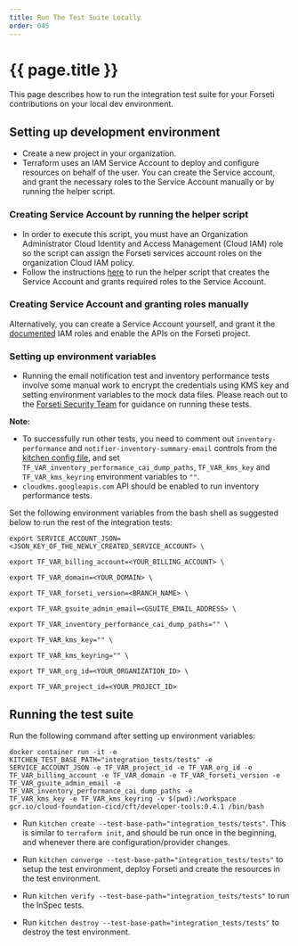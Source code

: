 ```yaml
---
title: Run The Test Suite Locally
order: 045
---
```


# {{ page.title }}

This page describes how to run the integration test suite for your Forseti
contributions on your local dev environment. 

## **Setting up development environment**

- Create a new project in your organization.
- Terraform uses an IAM Service Account to deploy and configure resources on 
behalf of the user. You can create the Service account, and grant the necessary 
roles to the Service Account manually or by running the helper script. 

### **Creating Service Account by running the helper script**

- In order to execute this script, you must have an Organization Administrator 
Cloud Identity and Access Management (Cloud IAM) role so the script can assign
the Forseti services account roles on the organization Cloud IAM policy.
- Follow the instructions [here](https://forsetisecurity.org/docs/latest/setup/install/index.html#create-the-service-account-and-enable-required-apis)
to run the helper script that creates the Service Account and grants required 
roles to the Service Account.

### **Creating Service Account and granting roles manually**

Alternatively, you can create a Service Account yourself, and grant it the 
[documented](https://forsetisecurity.org/docs/latest/setup/install/roles-and-required-apis.html)
IAM roles and enable the APIs on the Forseti project.


### **Setting up environment variables**

- Running the email notification test and inventory performance tests involve 
some manual work to encrypt the credentials using KMS key and setting
environment variables to the mock data files. Please reach out to
the [Forseti Security Team](https://forsetisecurity.org/docs/latest/use/get-help.html) 
for guidance on running these tests.

**Note:** 
- To successfully run other tests, you need to comment out 
`inventory-performance` and `notifier-inventory-summary-email` controls from the 
[kitchen config file](https://github.com/forseti-security/forseti-security/blob/master/.kitchen.yml),
and set `TF_VAR_inventory_performance_cai_dump_paths`, `TF_VAR_kms_key` and 
`TF_VAR_kms_keyring` environment variables to `""`.
- `cloudkms.googleapis.com` API should be enabled to run inventory performance 
tests.

Set the following environment variables from the bash shell as suggested below 
to run the rest of the integration tests:

```
export SERVICE_ACCOUNT_JSON=<JSON_KEY_OF_THE_NEWLY_CREATED_SERVICE_ACCOUNT> \

export TF_VAR_billing_account=<YOUR_BILLING_ACCOUNT> \

export TF_VAR_domain=<YOUR_DOMAIN> \

export TF_VAR_forseti_version=<BRANCH_NAME> \ 

export TF_VAR_gsuite_admin_email=<GSUITE_EMAIL_ADDRESS> \

export TF_VAR_inventory_performance_cai_dump_paths="" \

export TF_VAR_kms_key="" \

export TF_VAR_kms_keyring="" \ 

export TF_VAR_org_id=<YOUR_ORGANIZATION_ID> \

export TF_VAR_project_id=<YOUR_PROJECT_ID>
```

## **Running the test suite**

Run the following command after setting up environment variables:

```
docker container run -it -e KITCHEN_TEST_BASE_PATH="integration_tests/tests" -e 
SERVICE_ACCOUNT_JSON -e TF_VAR_project_id -e TF_VAR_org_id -e 
TF_VAR_billing_account -e TF_VAR_domain -e TF_VAR_forseti_version -e 
TF_VAR_gsuite_admin_email -e TF_VAR_inventory_performance_cai_dump_paths -e
TF_VAR_kms_key -e TF_VAR_kms_keyring -v $(pwd):/workspace 
gcr.io/cloud-foundation-cicd/cft/developer-tools:0.4.1 /bin/bash
```

- Run `kitchen create --test-base-path="integration_tests/tests"`. This is 
similar to `terraform init`, and should be run once in the beginning, and 
whenever there are configuration/provider changes.

- Run `kitchen converge --test-base-path="integration_tests/tests"` to setup the 
test environment, deploy Forseti and create the resources in the test 
environment.

- Run `kitchen verify --test-base-path="integration_tests/tests"` to run the 
InSpec tests.

- Run `kitchen destroy --test-base-path="integration_tests/tests"` to destroy 
the test environment.
